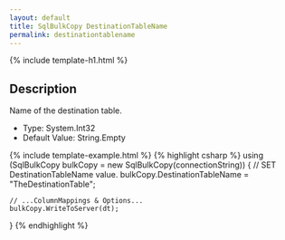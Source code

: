 ```yaml
---
layout: default
title: SqlBulkCopy DestinationTableName
permalink: destinationtablename
---
```


{% include template-h1.html %}

## Description

Name of the destination table.

- Type: System.Int32
- Default Value: String.Empty

{% include template-example.html %} 
{% highlight csharp %}
using (SqlBulkCopy bulkCopy = new SqlBulkCopy(connectionString))
{
    // SET DestinationTableName value.
    bulkCopy.DestinationTableName = "TheDestinationTable";

    // ...ColumnMappings & Options...
    bulkCopy.WriteToServer(dt);
}
{% endhighlight %}
